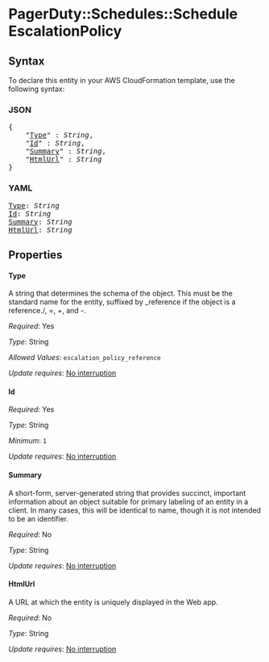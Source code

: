 # PagerDuty::Schedules::Schedule EscalationPolicy

## Syntax

To declare this entity in your AWS CloudFormation template, use the following syntax:

### JSON

<pre>
{
    "<a href="#type" title="Type">Type</a>" : <i>String</i>,
    "<a href="#id" title="Id">Id</a>" : <i>String</i>,
    "<a href="#summary" title="Summary">Summary</a>" : <i>String</i>,
    "<a href="#htmlurl" title="HtmlUrl">HtmlUrl</a>" : <i>String</i>
}
</pre>

### YAML

<pre>
<a href="#type" title="Type">Type</a>: <i>String</i>
<a href="#id" title="Id">Id</a>: <i>String</i>
<a href="#summary" title="Summary">Summary</a>: <i>String</i>
<a href="#htmlurl" title="HtmlUrl">HtmlUrl</a>: <i>String</i>
</pre>

## Properties

#### Type

A string that determines the schema of the object. This must be the standard name for the entity, suffixed by _reference if the object is a reference./, =, +, and -.

_Required_: Yes

_Type_: String

_Allowed Values_: <code>escalation_policy_reference</code>

_Update requires_: [No interruption](https://docs.aws.amazon.com/AWSCloudFormation/latest/UserGuide/using-cfn-updating-stacks-update-behaviors.html#update-no-interrupt)

#### Id

_Required_: Yes

_Type_: String

_Minimum_: <code>1</code>

_Update requires_: [No interruption](https://docs.aws.amazon.com/AWSCloudFormation/latest/UserGuide/using-cfn-updating-stacks-update-behaviors.html#update-no-interrupt)

#### Summary

A short-form, server-generated string that provides succinct, important information about an object suitable for primary labeling of an entity in a client. In many cases, this will be identical to name, though it is not intended to be an identifier.

_Required_: No

_Type_: String

_Update requires_: [No interruption](https://docs.aws.amazon.com/AWSCloudFormation/latest/UserGuide/using-cfn-updating-stacks-update-behaviors.html#update-no-interrupt)

#### HtmlUrl

A URL at which the entity is uniquely displayed in the Web app.

_Required_: No

_Type_: String

_Update requires_: [No interruption](https://docs.aws.amazon.com/AWSCloudFormation/latest/UserGuide/using-cfn-updating-stacks-update-behaviors.html#update-no-interrupt)

